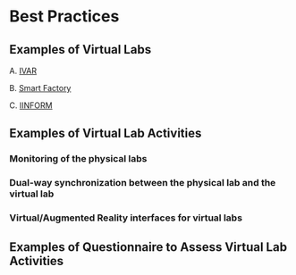 # Best Practices

## Examples of Virtual Labs

A. [IVAR](VL/IVAR.md)

B. [Smart Factory](VL/SmartFactory.md)

C. [IINFORM](VL/IINFORM.md)


## Examples of Virtual Lab Activities

### Monitoring of the physical labs
### Dual-way synchronization between the physical lab and the virtual lab
### Virtual/Augmented Reality interfaces for virtual labs


## Examples of Questionnaire to Assess Virtual Lab Activities

